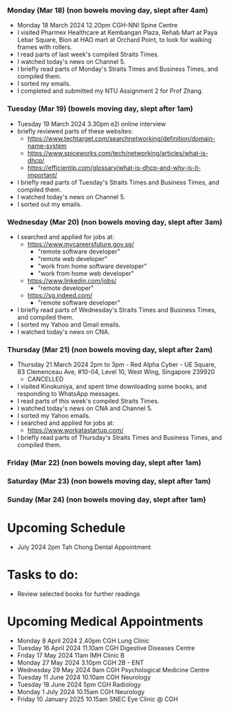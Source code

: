 ### Monday (Mar 18) (non bowels moving day, slept after 4am)
- Monday 18 March 2024 12.20pm CGH-NNI Spine Centre
- I visited Pharmex Healthcare at Kembangan Plaza, Rehab Mart at Paya Lebar Square, Bion at HAO mart at Orchard Point, to look for walking frames with rollers.
- I read parts of last week's compiled Straits Times.
- I watched today's news on Channel 5.
- I briefly read parts of Monday's Straits Times and Business Times, and compiled them.
- I sorted my emails.
- I completed and submitted my NTU Assignment 2 for Prof Zhang.

### Tuesday (Mar 19) (bowels moving day, slept after 1am)
- Tuesday 19 March 2024 3.30pm e2i online interview
- briefly reviewed parts of these websites:
    - https://www.techtarget.com/searchnetworking/definition/domain-name-system
    - https://www.spiceworks.com/tech/networking/articles/what-is-dhcp/
    - https://efficientip.com/glossary/what-is-dhcp-and-why-is-it-important/
- I briefly read parts of Tuesday's Straits Times and Business Times, and compiled them.
- I watched today's news on Channel 5.
- I sorted out my emails.

### Wednesday (Mar 20) (non bowels moving day, slept after 3am)
- I searched and applied for jobs at:
    - https://www.mycareersfuture.gov.sg/
        - "remote software developer"
        - "remote web developer"
        - "work from home software developer"
        - "work from home web developer"
    - https://www.linkedin.com/jobs/
        - "remote developer"
    - https://sg.indeed.com/
        - "remote software developer"
- I briefly read parts of Wednesday's Straits Times and Business Times, and compiled them.
- I sorted my Yahoo and Gmail emails.
- I watched today's news on CNA.

### Thursday (Mar 21) (non bowels moving day, slept after 2am)
- Thursday 21 March 2024 2pm to 3pm - Red Alpha Cyber - UE Square, 83 Clemenceau Ave, #10-04, Level 10, West Wing, Singapore 239920 
    - CANCELLED
- I visited Kinokuniya, and spent time downloading some books, and responding to WhatsApp messages.
- I read parts of this week's compiled Straits Times.
- I watched today's news on CNA and Channel 5.
- I sorted my Yahoo emails.
- I searched and applied for jobs at:
    - https://www.workatastartup.com/
- I briefly read parts of Thursday's Straits Times and Business Times, and compiled them.

### Friday (Mar 22) (non bowels moving day, slept after 1am)


### Saturday (Mar 23) (non bowels moving day, slept after 1am)


### Sunday (Mar 24) (non bowels moving day, slept after 1am)





# Upcoming Schedule
- July 2024 2pm Tah Chong Dental Appointment

# Tasks to do:
- Review selected books for further readings

# Upcoming Medical Appointments
- Monday 8 April 2024 2.40pm CGH Lung Clinic
- Tuesday 16 April 2024 11.10am CGH Digestive Diseases Centre
- Friday 17 May 2024 11am IMH Clinic B
- Monday 27 May 2024 3.10pm CGH 2B - ENT
- Wednesday 29 May 2024 9am CGH Psychological Medicine Centre
- Tuesday 11 June 2024 10.10am CGH Neurology
- Tuesday 18 June 2024 5pm CGH Radiology
- Monday 1 July 2024 10.15am CGH Neurology
- Friday 10 January 2025 10.15am SNEC Eye Clinic @ CGH

